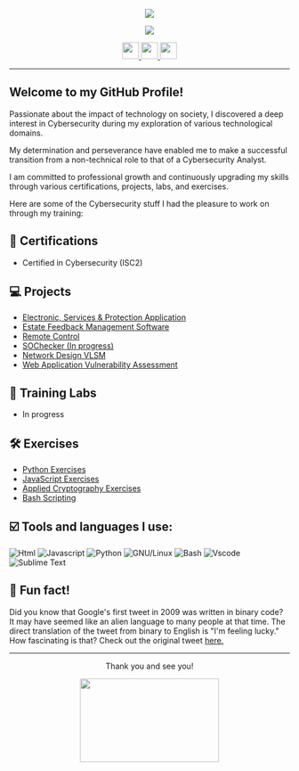 <p align="center">
  <img src="https://capsule-render.vercel.app/api?text=Hi,%20I'm%20Nigel!👋&animation=blinking&type=waving&color=gradient&height=200&fontSize=60"/>
</p>

<p align="center">
  <img src="https://capsule-render.vercel.app/api?text=Connect%20with%20me%20⬇️&animation=blink&type=transparent&color=gradient&height=40&fontSize=30&fontColor=797EF6"/>
</p>

<p align="center">
</a>
<a href="https://www.linkedin.com/in/nigelstanleydv">
  <img height="30" src="https://img.shields.io/badge/linkedin-%230077B5.svg?style=for-the-badge&logo=linkedin&logoColor=white"/>
</a>
<a href="https://twitter.com/ndev01x10">
  <img height="30" src="https://img.shields.io/badge/Twitter-%231DA1F2.svg?style=for-the-badge&logo=Twitter&logoColor=white"/>
</a>
<a href="https://t.me/ndev01x10">
  <img height="30" src="https://img.shields.io/badge/Telegram-2CA5E0?style=for-the-badge&logo=telegram&logoColor=white"/>
</a>
</p>

<hr>

## Welcome to my GitHub Profile!

Passionate about the impact of technology on society, I discovered a deep interest in Cybersecurity during my exploration of various technological domains. 

My determination and perseverance have enabled me to make a successful transition from a non-technical role to that of a Cybersecurity Analyst.

I am committed to professional growth and continuously upgrading my skills through various certifications, projects, labs, and exercises.

Here are some of the Cybersecurity stuff I had the pleasure to work on through my training:

## 📜 Certifications
- Certified in Cybersecurity (ISC2)

## 💻 Projects
- [Electronic, Services & Protection Application](https://github.com/ndev01x10/ElectronicServicesProtection)
- [Estate Feedback Management Software](https://github.com/ndev01x10/ApplicationEFMS)
- [Remote Control](https://github.com/ndev01x10/RemoteControl)
- [SOChecker (In progress)](https://github.com/ndev01x10/SOChecker)
- [Network Design VLSM](https://github.com/ndev01x10/NetworkDesignVLSM)
- [Web Application Vulnerability Assessment](https://github.com/ndev01x10/WebApplicationPentestReport)

## 🔬 Training Labs
- In progress

## 🛠️ Exercises
- [Python Exercises](https://github.com/ndev01x10/PythonExercises)
- [JavaScript Exercises](https://github.com/ndev01x10/JavaScriptExercises)
- [Applied Cryptography Exercises](https://github.com/ndev01x10/AppliedCryptographyExercises)
- [Bash Scripting](https://github.com/ndev01x10/TrainingScripts)

## ☑️ Tools and languages I use:
![Html](https://img.shields.io/badge/HTML5-E34F26?style=flat&logo=html5&logoColor=white)
![Javascript](https://img.shields.io/badge/JavaScript-323330?style=flat&logo=javascript&logoColor=F7DF1E)
![Python](https://img.shields.io/badge/Python-FFD43B?style=flat&logo=python&logoColor=darkgreen)
![GNU/Linux](https://img.shields.io/badge/Linux-FCC624?style=flat&logo=linux&logoColor=black)
![Bash](https://img.shields.io/badge/GNU%20Bash-4EAA25?style=flat&logo=GNU%20Bash&logoColor=white)
![Vscode](https://img.shields.io/badge/Visual_Studio_Code-0078D4?style=flat&logo=visual%20studio%20code&logoColor=white)
![Sublime Text](https://img.shields.io/badge/sublime_text-%23575757.svg?&style=flat&logo=sublime-text&logoColor=important)

## 💭 Fun fact!
Did you know that Google's first tweet in 2009 was written in binary code? It may have seemed like an alien language to many people at that time. The direct translation of the tweet from binary to English is "I'm feeling lucky." How fascinating is that? Check out the original tweet [here.](https://twitter.com/Google/status/1251523388?ref_src=twsrc%5Etfw%7Ctwcamp%5Etweetembed%7Ctwterm%5E1251523388%7Ctwgr%5E1940702572a674ce96e7eaf2cd5f40babe894316%7Ctwcon%5Es1_&ref_url=https%3A%2F%2Fscope.ie%2Ffun-and-interesting-facts-about-technology%2F)

<hr>

<p align="center">
Thank you and see you!
</p>
<p align="center">
  <img src="https://media.giphy.com/media/bcKmIWkUMCjVm/giphy.gif" width="250" height="150">
</p>


